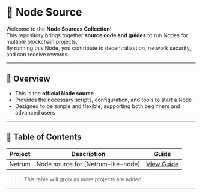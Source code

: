 # 🚀 Node Source

Welcome to the **Node Sources Collection**!  
This repository brings together **source code and guides** to run Nodes for multiple blockchain projects.  
By running this Node, you contribute to decentralization, network security, and can receive rewards.

---

## 📖 Overview

- This is the **official Node source**  
- Provides the necessary scripts, configuration, and tools to start a Node  
- Designed to be simple and flexible, supporting both beginners and advanced users  

---

## 📑 Table of Contents
| Project | Description | Guide |
|---------|-------------|-------|
| Netrum | Node source for [Netrum-lite-node] | [View Guide](./Netrum/Netrum-lite-node/README.md) |

> ℹ️ This table will grow as more projects are added.  

---
